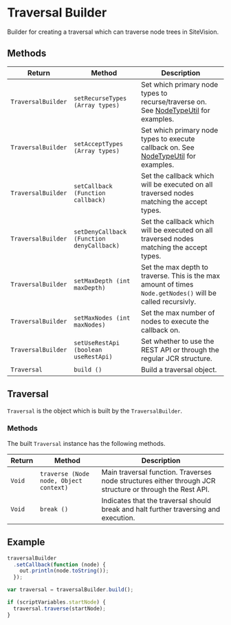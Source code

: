 Traversal Builder
=================

Builder for creating a traversal which can traverse node trees in SiteVision.

## Methods

Return | Method | Description
------ | ------ | -----------
`TraversalBuilder` | `setRecurseTypes (Array types)` | Set which primary node types to recurse/traverse on. See [NodeTypeUtil][docs-node-type-util] for examples.
`TraversalBuilder` | `setAcceptTypes (Array types)` | Set which primary node types to execute callback on. See [NodeTypeUtil][docs-node-type-util] for examples.
`TraversalBuilder` | `setCallback (Function callback)` | Set the callback which will be executed on all traversed nodes matching the accept types.
`TraversalBuilder` | `setDenyCallback (Function denyCallback)` | Set the callback which will be executed on all traversed nodes matching the accept types.
`TraversalBuilder` | `setMaxDepth (int maxDepth)` | Set the max depth to traverse. This is the max amount of times `Node.getNodes()` will be called recursivly.
`TraversalBuilder` | `setMaxNodes (int maxNodes)` | Set the max number of nodes to execute the callback on.
`TraversalBuilder` | `setUseRestApi (boolean useRestApi)` | Set whether to use the REST API or through the regular JCR structure.
`Traversal` | `build ()` | Build a traversal object.

## Traversal
`Traversal` is the object which is built by the `TraversalBuilder`.

### Methods
The built `Traversal` instance has the following methods.

Return | Method | Description
------ | ------ | -----------
`Void` | `traverse (Node node, Object context)` | Main traversal function. Traverses node structures either through JCR structure or through the Rest API.
`Void` | `break ()` | Indicates that the traversal should break and halt further traversing and execution.

## Example

```js
traversalBuilder
  .setCallback(function (node) {
    out.println(node.toString());
  });

var traversal = traversalBuilder.build();

if (scriptVariables.startNode) {
  traversal.traverse(startNode);
}
```

[docs-node-type-util]: https://developer.sitevision.se/webdav/files/apidocs/senselogic/sitevision/api/node/NodeTypeUtil.html